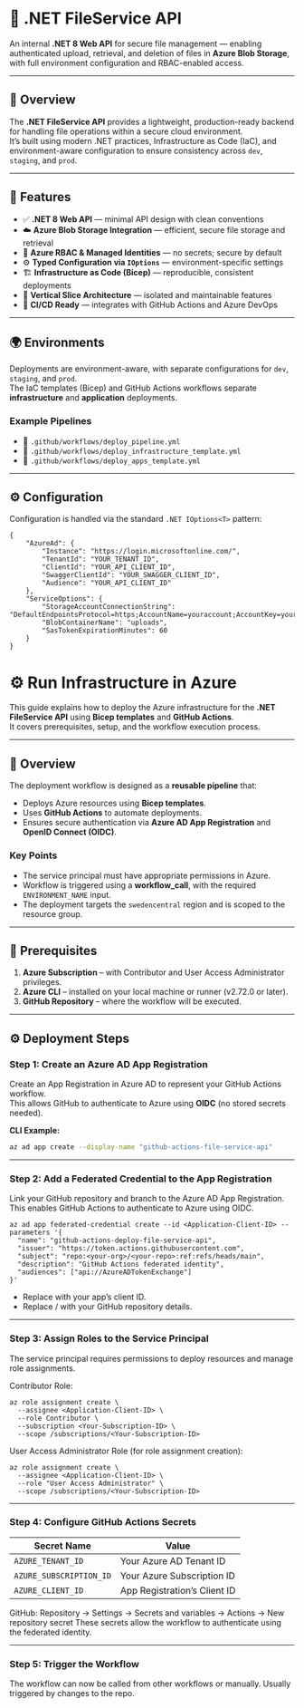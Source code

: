 # 📁 .NET FileService API

An internal **.NET 8 Web API** for secure file management — enabling authenticated upload, retrieval, and deletion of files in **Azure Blob Storage**, with full environment configuration and RBAC-enabled access.

---

## 🚀 Overview

The **.NET FileService API** provides a lightweight, production-ready backend for handling file operations within a secure cloud environment.  
It’s built using modern .NET practices, Infrastructure as Code (IaC), and environment-aware configuration to ensure consistency across `dev`, `staging`, and `prod`.

---

## 🧰 Features

-   ✅ **.NET 8 Web API** — minimal API design with clean conventions
-   ☁️ **Azure Blob Storage Integration** — efficient, secure file storage and retrieval
-   🔐 **Azure RBAC & Managed Identities** — no secrets; secure by default
-   ⚙️ **Typed Configuration via `IOptions`** — environment-specific settings
-   🏗️ **Infrastructure as Code (Bicep)** — reproducible, consistent deployments
-   🧱 **Vertical Slice Architecture** — isolated and maintainable features
-   🔄 **CI/CD Ready** — integrates with GitHub Actions and Azure DevOps

---

## 🌍 Environments

Deployments are environment-aware, with separate configurations for `dev`, `staging`, and `prod`.  
The IaC templates (Bicep) and GitHub Actions workflows separate **infrastructure** and **application** deployments.

### Example Pipelines

-   📁 `.github/workflows/deploy_pipeline.yml`
-   📁 `.github/workflows/deploy_infrastructure_template.yml`
-   📁 `.github/workflows/deploy_apps_template.yml`

---

## ⚙️ Configuration

Configuration is handled via the standard `.NET IOptions<T>` pattern:

```jsonc
{
    "AzureAd": {
        "Instance": "https://login.microsoftonline.com/",
        "TenantId": "YOUR_TENANT_ID",
        "ClientId": "YOUR_API_CLIENT_ID",
        "SwaggerClientId": "YOUR_SWAGGER_CLIENT_ID",
        "Audience": "YOUR_API_CLIENT_ID"
    },
    "ServiceOptions": {
        "StorageAccountConnectionString": "DefaultEndpointsProtocol=https;AccountName=youraccount;AccountKey=yourkey;EndpointSuffix=core.windows.net",
        "BlobContainerName": "uploads",
        "SasTokenExpirationMinutes": 60
    }
}
```

# ⚙️ Run Infrastructure in Azure

This guide explains how to deploy the Azure infrastructure for the **.NET FileService API** using **Bicep templates** and **GitHub Actions**.  
It covers prerequisites, setup, and the workflow execution process.

---

## 🔹 Overview

The deployment workflow is designed as a **reusable pipeline** that:

-   Deploys Azure resources using **Bicep templates**.
-   Uses **GitHub Actions** to automate deployments.
-   Ensures secure authentication via **Azure AD App Registration** and **OpenID Connect (OIDC)**.

### Key Points

-   The service principal must have appropriate permissions in Azure.
-   Workflow is triggered using a **workflow_call**, with the required `ENVIRONMENT_NAME` input.
-   The deployment targets the `swedencentral` region and is scoped to the resource group.

---

## 📝 Prerequisites

1. **Azure Subscription** – with Contributor and User Access Administrator privileges.
2. **Azure CLI** – installed on your local machine or runner (v2.72.0 or later).
3. **GitHub Repository** – where the workflow will be executed.

---

## ⚙️ Deployment Steps

### Step 1: Create an Azure AD App Registration

Create an App Registration in Azure AD to represent your GitHub Actions workflow.  
This allows GitHub to authenticate to Azure using **OIDC** (no stored secrets needed).

**CLI Example:**

```bash
az ad app create --display-name "github-actions-file-service-api"
```

---

### Step 2: Add a Federated Credential to the App Registration

Link your GitHub repository and branch to the Azure AD App Registration.
This enables GitHub Actions to authenticate to Azure using OIDC.

```
az ad app federated-credential create --id <Application-Client-ID> --parameters '{
  "name": "github-actions-deploy-file-service-api",
  "issuer": "https://token.actions.githubusercontent.com",
  "subject": "repo:<your-org>/<your-repo>:ref:refs/heads/main",
  "description": "GitHub Actions federated identity",
  "audiences": ["api://AzureADTokenExchange"]
}'
```

-   Replace <Application-Client-ID> with your app’s client ID.
-   Replace <your-org>/<your-repo> with your GitHub repository details.

---

### Step 3: Assign Roles to the Service Principal

The service principal requires permissions to deploy resources and manage role assignments.

Contributor Role:

```
az role assignment create \
  --assignee <Application-Client-ID> \
  --role Contributor \
  --subscription <Your-Subscription-ID> \
  --scope /subscriptions/<Your-Subscription-ID>

```

User Access Administrator Role (for role assignment creation):

```
az role assignment create \
  --assignee <Application-Client-ID> \
  --role "User Access Administrator" \
  --scope /subscriptions/<Your-Subscription-ID>
```

---

### Step 4: Configure GitHub Actions Secrets

| Secret Name             | Value                        |
| ----------------------- | ---------------------------- |
| `AZURE_TENANT_ID`       | Your Azure AD Tenant ID      |
| `AZURE_SUBSCRIPTION_ID` | Your Azure Subscription ID   |
| `AZURE_CLIENT_ID`       | App Registration’s Client ID |

GitHub: Repository → Settings → Secrets and variables → Actions → New repository secret
These secrets allow the workflow to authenticate using the federated identity.

---

### Step 5: Trigger the Workflow

The workflow can now be called from other workflows or manually.
Usually triggered by changes to the repo.
